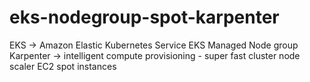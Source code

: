 # eks-nodegroup-spot-karpenter
EKS -> Amazon Elastic Kubernetes Service
EKS Managed Node group
Karpenter -> intelligent compute provisioning -  super fast cluster node scaler
EC2 spot instances
